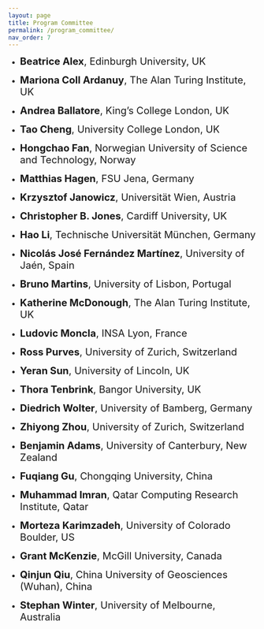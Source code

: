 ```yaml
---
layout: page
title: Program Committee
permalink: /program_committee/
nav_order: 7
---
```


* <span style="font-size:20px;"> <Strong>Beatrice Alex</Strong>, Edinburgh University, UK

* <span style="font-size:20px;"><Strong>Mariona Coll Ardanuy</Strong>, The Alan Turing Institute, UK

* <span style="font-size:20px;"><Strong>Andrea Ballatore</Strong>, King’s College London, UK

* <span style="font-size:20px;"><Strong>Tao Cheng</Strong>, University College London, UK

* <span style="font-size:20px;"><Strong>Hongchao Fan</Strong>, Norwegian University of Science and Technology, Norway

* <span style="font-size:20px;"><Strong>Matthias Hagen</Strong>, FSU Jena, Germany
          
* <span style="font-size:20px;"><Strong>Krzysztof Janowicz</Strong>, Universität Wien, Austria
          
* <span style="font-size:20px;"><Strong>Christopher B. Jones</Strong>, Cardiff University, UK
          
 * <span style="font-size:20px;"><Strong>Hao Li</Strong>, Technische Universität München, Germany


* <span style="font-size:20px;"><Strong>Nicolás José Fernández Martínez</Strong>, University of Jaén, Spain

* <span style="font-size:20px;"><Strong>Bruno Martins</Strong>, University of Lisbon, Portugal

* <span style="font-size:20px;"><Strong>Katherine McDonough</Strong>, The Alan Turing Institute, UK

* <span style="font-size:20px;"><Strong>Ludovic Moncla</Strong>, INSA Lyon, France

* <span style="font-size:20px;"> <Strong>Ross Purves</Strong>, University of Zurich, Switzerland

* <span style="font-size:20px;"><Strong>Yeran Sun</Strong>, University of Lincoln, UK

* <span style="font-size:20px;"><Strong>Thora Tenbrink</Strong>, Bangor University, UK
 
* <span style="font-size:20px;"><Strong>Diedrich Wolter</Strong>, University of Bamberg, Germany

* <span style="font-size:20px;"><Strong>Zhiyong Zhou</Strong>, University of Zurich, Switzerland

* <span style="font-size:20px;"><Strong>Benjamin Adams</Strong>, University of Canterbury, New Zealand

* <span style="font-size:20px;"><Strong>Fuqiang Gu</Strong>, Chongqing University, China

* <span style="font-size:20px;"><Strong>Muhammad Imran</Strong>, Qatar Computing Research Institute, Qatar
          
* <span style="font-size:20px;"><Strong>Morteza Karimzadeh</Strong>, University of Colorado Boulder, US
          
* <span style="font-size:20px;"><Strong>Grant McKenzie</Strong>, McGill University, Canada

* <span style="font-size:20px;"><Strong>Qinjun Qiu</Strong>, China University of Geosciences (Wuhan), China

* <span style="font-size:20px;"><Strong>Stephan Winter</Strong>, University of Melbourne, Australia
